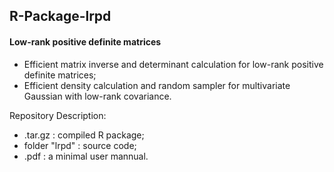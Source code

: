 ## R-Package-lrpd
#### Low-rank positive definite matrices

* Efficient matrix inverse and determinant calculation for low-rank positive definite matrices;
* Efficient density calculation and random sampler for multivariate Gaussian with low-rank covariance.

Repository Description:
* .tar.gz : compiled R package;
* folder "lrpd" : source code;
* .pdf : a minimal user mannual.
